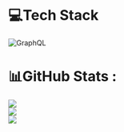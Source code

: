 
# 💻Tech Stack
![GraphQL](https://img.shields.io/badge/-GraphQL-E10098?style=for-the-badge&logo=graphql&logoColor=white)
# 📊GitHub Stats :
![](https://github-readme-stats.vercel.app/api?username=a&theme=radical&hide_border=false&include_all_commits=false&count_private=false)<br/>
![](https://github-readme-streak-stats.herokuapp.com/?user=a&theme=radical&hide_border=false)<br/>
![](https://github-readme-stats.vercel.app/api/top-langs/?username=a&theme=radical&hide_border=false&include_all_commits=false&count_private=false&layout=compact)
